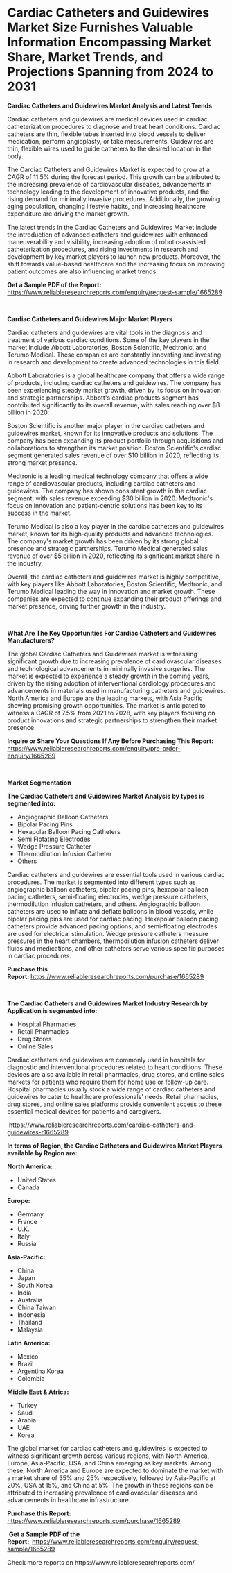 <p><h1>Cardiac Catheters and Guidewires Market Size Furnishes Valuable Information Encompassing Market Share, Market Trends, and Projections Spanning from 2024 to 2031</h1></p><p><strong>Cardiac Catheters and Guidewires Market Analysis and Latest Trends</strong></p>
<p><p>Cardiac catheters and guidewires are medical devices used in cardiac catheterization procedures to diagnose and treat heart conditions. Cardiac catheters are thin, flexible tubes inserted into blood vessels to deliver medication, perform angioplasty, or take measurements. Guidewires are thin, flexible wires used to guide catheters to the desired location in the body.</p><p>The Cardiac Catheters and Guidewires Market is expected to grow at a CAGR of 11.5% during the forecast period. This growth can be attributed to the increasing prevalence of cardiovascular diseases, advancements in technology leading to the development of innovative products, and the rising demand for minimally invasive procedures. Additionally, the growing aging population, changing lifestyle habits, and increasing healthcare expenditure are driving the market growth.</p><p>The latest trends in the Cardiac Catheters and Guidewires Market include the introduction of advanced catheters and guidewires with enhanced maneuverability and visibility, increasing adoption of robotic-assisted catheterization procedures, and rising investments in research and development by key market players to launch new products. Moreover, the shift towards value-based healthcare and the increasing focus on improving patient outcomes are also influencing market trends.</p></p>
<p><strong>Get a Sample PDF of the Report:&nbsp;</strong> <a href="https://www.reliableresearchreports.com/enquiry/request-sample/1665289">https://www.reliableresearchreports.com/enquiry/request-sample/1665289</a></p>
<p>&nbsp;</p>
<p><strong>Cardiac Catheters and Guidewires Major Market Players</strong></p>
<p><p>Cardiac catheters and guidewires are vital tools in the diagnosis and treatment of various cardiac conditions. Some of the key players in the market include Abbott Laboratories, Boston Scientific, Medtronic, and Terumo Medical. These companies are constantly innovating and investing in research and development to create advanced technologies in this field.</p><p>Abbott Laboratories is a global healthcare company that offers a wide range of products, including cardiac catheters and guidewires. The company has been experiencing steady market growth, driven by its focus on innovation and strategic partnerships. Abbott's cardiac products segment has contributed significantly to its overall revenue, with sales reaching over $8 billion in 2020.</p><p>Boston Scientific is another major player in the cardiac catheters and guidewires market, known for its innovative products and solutions. The company has been expanding its product portfolio through acquisitions and collaborations to strengthen its market position. Boston Scientific's cardiac segment generated sales revenue of over $10 billion in 2020, reflecting its strong market presence.</p><p>Medtronic is a leading medical technology company that offers a wide range of cardiovascular products, including cardiac catheters and guidewires. The company has shown consistent growth in the cardiac segment, with sales revenue exceeding $30 billion in 2020. Medtronic's focus on innovation and patient-centric solutions has been key to its success in the market.</p><p>Terumo Medical is also a key player in the cardiac catheters and guidewires market, known for its high-quality products and advanced technologies. The company's market growth has been driven by its strong global presence and strategic partnerships. Terumo Medical generated sales revenue of over $5 billion in 2020, reflecting its significant market share in the industry.</p><p>Overall, the cardiac catheters and guidewires market is highly competitive, with key players like Abbott Laboratories, Boston Scientific, Medtronic, and Terumo Medical leading the way in innovation and market growth. These companies are expected to continue expanding their product offerings and market presence, driving further growth in the industry.</p></p>
<p>&nbsp;</p>
<p><strong>What Are The Key Opportunities For Cardiac Catheters and Guidewires Manufacturers?</strong></p>
<p><p>The global Cardiac Catheters and Guidewires market is witnessing significant growth due to increasing prevalence of cardiovascular diseases and technological advancements in minimally invasive surgeries. The market is expected to experience a steady growth in the coming years, driven by the rising adoption of interventional cardiology procedures and advancements in materials used in manufacturing catheters and guidewires. North America and Europe are the leading markets, with Asia Pacific showing promising growth opportunities. The market is anticipated to witness a CAGR of 7.5% from 2021 to 2028, with key players focusing on product innovations and strategic partnerships to strengthen their market presence.</p></p>
<p><strong>Inquire or Share Your Questions If Any Before Purchasing This Report:</strong> <a href="https://www.reliableresearchreports.com/enquiry/pre-order-enquiry/1665289">https://www.reliableresearchreports.com/enquiry/pre-order-enquiry/1665289</a></p>
<p>&nbsp;</p>
<p><strong>Market Segmentation</strong></p>
<p><strong>The Cardiac Catheters and Guidewires Market Analysis by types is segmented into:</strong></p>
<p><ul><li>Angiographic Balloon Catheters</li><li>Bipolar Pacing Pins</li><li>Hexapolar Balloon Pacing Catheters</li><li>Semi Flotating Electrodes</li><li>Wedge Pressure Catheter</li><li>Thermodilution Infusion Catheter</li><li>Others</li></ul></p>
<p><p>Cardiac catheters and guidewires are essential tools used in various cardiac procedures. The market is segmented into different types such as angiographic balloon catheters, bipolar pacing pins, hexapolar balloon pacing catheters, semi-floating electrodes, wedge pressure catheters, thermodilution infusion catheters, and others. Angiographic balloon catheters are used to inflate and deflate balloons in blood vessels, while bipolar pacing pins are used for cardiac pacing. Hexapolar balloon pacing catheters provide advanced pacing options, and semi-floating electrodes are used for electrical stimulation. Wedge pressure catheters measure pressures in the heart chambers, thermodilution infusion catheters deliver fluids and medications, and other catheters serve various specific purposes in cardiac procedures.</p></p>
<p><strong>Purchase this Report:&nbsp;</strong><a href="https://www.reliableresearchreports.com/purchase/1665289">https://www.reliableresearchreports.com/purchase/1665289</a></p>
<p>&nbsp;</p>
<p><strong>The Cardiac Catheters and Guidewires Market Industry Research by Application is segmented into:</strong></p>
<p><ul><li>Hospital Pharmacies</li><li>Retail Pharmacies</li><li>Drug Stores</li><li>Online Sales</li></ul></p>
<p><p>Cardiac catheters and guidewires are commonly used in hospitals for diagnostic and interventional procedures related to heart conditions. These devices are also available in retail pharmacies, drug stores, and online sales markets for patients who require them for home use or follow-up care. Hospital pharmacies usually stock a wide range of cardiac catheters and guidewires to cater to healthcare professionals' needs. Retail pharmacies, drug stores, and online sales platforms provide convenient access to these essential medical devices for patients and caregivers.</p></p>
<p><a href="https://www.reliableresearchreports.com/cardiac-catheters-and-guidewires-r1665289">&nbsp;https://www.reliableresearchreports.com/cardiac-catheters-and-guidewires-r1665289</a></p>
<p><strong>In terms of Region, the Cardiac Catheters and Guidewires Market Players available by Region are:</strong></p>
<p>
    <p> <strong> North America: </strong>
        <ul>
            <li>United States</li>
            <li>Canada</li>
        </ul>
        </p> 
    <p> <strong> Europe: </strong>
        <ul>
            <li>Germany</li>
            <li>France</li>
            <li>U.K.</li>
            <li>Italy</li>
            <li>Russia</li>
        </ul>
        </p> 
    <p> <strong> Asia-Pacific: </strong>
        <ul>
            <li>China</li>
            <li>Japan</li>
            <li>South Korea</li>
            <li>India</li>
            <li>Australia</li>
            <li>China Taiwan</li>
            <li>Indonesia</li>
            <li>Thailand</li>
            <li>Malaysia</li>
        </ul>
        </p> 
    <p> <strong> Latin America: </strong>
        <ul>
            <li>Mexico</li>
            <li>Brazil</li>
            <li>Argentina Korea</li>
            <li>Colombia</li>
        </ul>
        </p> 
    <p> <strong> Middle East & Africa: </strong>
        <ul>
            <li>Turkey</li>
            <li>Saudi</li>
            <li>Arabia</li>
            <li>UAE</li>
            <li>Korea</li>
        </ul>
    </p>
    </p>
<p><p>The global market for cardiac catheters and guidewires is expected to witness significant growth across various regions, with North America, Europe, Asia-Pacific, USA, and China emerging as key markets. Among these, North America and Europe are expected to dominate the market with a market share of 35% and 25% respectively, followed by Asia-Pacific at 20%, USA at 15%, and China at 5%. The growth in these regions can be attributed to increasing prevalence of cardiovascular diseases and advancements in healthcare infrastructure.</p></p>
<p><strong>Purchase this Report: </strong><a href="https://www.reliableresearchreports.com/purchase/1665289">https://www.reliableresearchreports.com/purchase/1665289</a></p>
<p>&nbsp;<strong>Get a Sample PDF of the Report:&nbsp;&nbsp;</strong><a href="https://www.reliableresearchreports.com/enquiry/request-sample/1665289">https://www.reliableresearchreports.com/enquiry/request-sample/1665289</a></p>
<p><strong></strong></p>
<p>Check more reports on https://www.reliableresearchreports.com/</p>